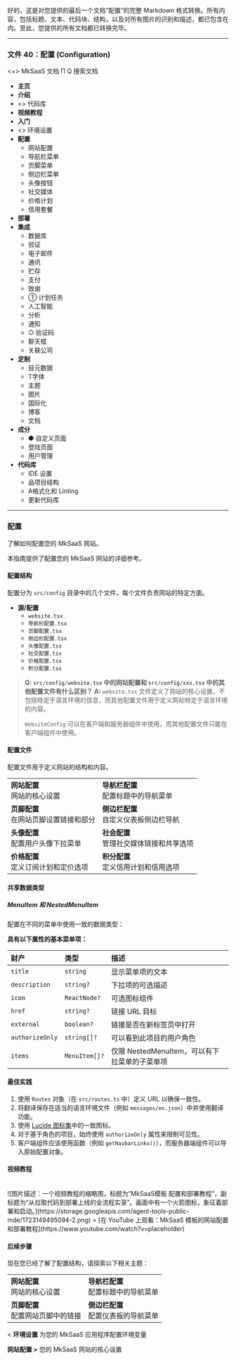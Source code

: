好的，这是对您提供的最后一个文档“配置”的完整 Markdown 格式转换。所有内容，包括标题、文本、代码块、结构，以及对所有图片的识别和描述，都已包含在内。至此，您提供的所有文档都已转换完毕。

***

### 文件 40：配置 (Configuration)

<+> MkSaaS 文档
Π
Q 搜索文档
*   **主页**
*   **介绍**
*   <> 代码库
*   **视频教程**
*   **入门**
*   <> 环境设置
*   **配置**
    *   网站配置
    *   导航栏菜单
    *   页脚菜单
    *   侧边栏菜单
    *   头像按钮
    *   社交媒体
    *   价格计划
    *   信用套餐
*   **部署**
*   **集成**
    *   数据库
    *   验证
    *   电子邮件
    *   通讯
    *   贮存
    *   支付
    *   致谢
    *   ① 计划任务
    *   人工智能
    *   分析
    *   通知
    *   ○ 验证码
    *   聊天框
    *   关联公司
*   **定制**
    *   目元数据
    *   T字体
    *   主题
    *   图片
    *   国际化
    *   博客
    *   文档
*   **成分**
    *   ● 自定义页面
    *   登陆页面
    *   用户管理
*   **代码库**
    *   IDE 设置
    *   品项目结构
    *   A格式化和 Linting
    *   更新代码库

---

### 配置

了解如何配置您的 MkSaaS 网站。

本指南提供了配置您的 MkSaaS 网站的详细参考。

#### 配置结构

配置分为 `src/config` 目录中的几个文件，每个文件负责网站的特定方面。

*   **源/配置**
    *   `website.tsx`
    *   `导航栏配置.tsx`
    *   `页脚配置.tsx`
    *   `侧边栏配置.tsx`
    *   `头像配置.tsx`
    *   `社交配置.tsx`
    *   `价格配置.tsx`
    *   `积分配置.tsx`

> **Q: `src/config/website.tsx` 中的网站配置和 `src/config/xxx.tsx` 中的其他配置文件有什么区别？**
> **A:** `website.tsx` 文件定义了网站的核心设置，不包括特定于语言环境的信息，而其他配置文件用于定义网站特定于语言环境的内容。
>
> `WebsiteConfig` 可以在客户端和服务器组件中使用，而其他配置文件只能在客户端组件中使用。

#### 配置文件

配置文件用于定义网站的结构和内容。

| | |
| :--- | :--- |
| **网站配置**<br>网站的核心设置 | **导航栏配置**<br>配置标题中的导航菜单 |
| **页脚配置**<br>在网站页脚设置链接和部分 | **侧边栏配置**<br>自定义仪表板侧边栏导航 |
| **头像配置**<br>配置用户头像下拉菜单 | **社会配置**<br>管理社交媒体链接和共享选项 |
| **价格配置**<br>定义订阅计划和定价选项 | **积分配置**<br>定义信用计划和信用选项 |

#### 共享数据类型

##### MenuItem 和 NestedMenuItem

配置在不同的菜单中使用一致的数据类型：

**具有以下属性的基本菜单项：**

| 财产 | 类型 | 描述 |
| :--- | :--- | :--- |
| `title` | `string` | 显示菜单项的文本 |
| `description` | `string?` | 下拉项的可选描述 |
| `icon` | `ReactNode?` | 可选图标组件 |
| `href` | `string?` | 链接 URL 目标 |
| `external` | `boolean?` | 链接是否在新标签页中打开 |
| `authorizeOnly` | `string[]?` | 可以看到此项目的用户角色 |
| `items` | `MenuItem[]?` | 仅限 NestedMenuItem，可以有下拉菜单的子菜单项 |

#### 最佳实践

1.  使用 `Routes` 对象（在 `src/routes.ts` 中）定义 URL 以确保一致性。
2.  将翻译保存在适当的语言环境文件（例如 `messages/en.json`）中并使用翻译功能。
3.  使用 [Lucide 图标集](https://lucide.dev/icons/)中的一致图标。
4.  对于基于角色的项目，始终使用 `authorizeOnly` 属性来限制可见性。
5.  客户端组件应该使用函数（例如 `getNavbarLinks()`），而服务器端组件可以导入原始配置对象。

#### 视频教程

<br>
![图片描述：一个视频教程的缩略图，标题为“MkSaaS模板 配置和部署教程”，副标题为“从拉取代码到部署上线的全流程实录”。画面中有一个火箭图标，象征着部署和启动。](https://storage.googleapis.com/agent-tools-public-mde/1723149495094-2.png)
> [在 YouTube 上观看：MkSaaS 模板的网站配置和部署教程](https://www.youtube.com/watch?v=placeholder)
<br>

#### 后续步骤

现在您已经了解了配置结构，请探索以下相关主题：

| | |
| :--- | :--- |
| **网站配置**<br>网站的核心设置 | **导航栏配置**<br>配置标题中的导航菜单 |
| **页脚配置**<br>配置网站页脚中的链接 | **侧边栏配置**<br>配置仪表板的导航菜单 |

< **环境设置**
为您的 MkSaaS 应用程序配置环境变量

**网站配置 >**
您的 MkSaaS 网站的核心设置